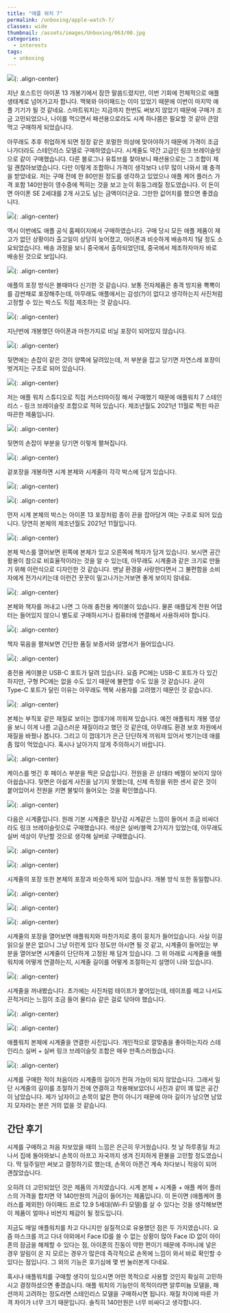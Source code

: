 ```yaml
---
title: "애플 워치 7"
permalink: /unboxing/apple-watch-7/
classes: wide
thumbnail: /assets/images/Unboxing/063/00.jpg
categories:
  - interests
tags:
  - unboxing
---
```


![](/assets/images/Unboxing/063/00.jpg){: .align-center}

지난 포스트인 아이폰 13 개봉기에서 잠깐 말씀드렸지만, 이번 기회에 전체적으로 애플 생태계로 넘어가고자 합니다. 맥북와 아이패드는 이미 있었기 때문에 이번이 마지막 애플 기기가 될 것 같네요. 스마트워치는 지금까지 한번도 써보지 않았기 때문에 구매가 조금 고민되었으나, 나이를 먹으면서 패션용으로라도 시계 하나쯤은 필요할 것 같아 큰맘먹고 구매하게 되었습니다.

아무래도 추후 취업하게 되면 정장 같은 포멀한 의상에 맞아야하기 때문에 가격이 조금 나가더라도 스테인리스 모델로 구매하였습니다. 시계줄도 약간 고급인 링크 브레이슬릿으로 같이 구매했습니다. 다른 블로그나 유튜브를 찾아보니 패션용으로는 그 조합이 제일 괜찮아보였습니다. 다만 이렇게 조합하니 가격이 생각보다 너무 많이 나와서 꽤 충격을 받았네요. 저는 구매 전에 한 80만원 정도를 생각하고 있었으나 애플 케어 플러스 가격 포함 140만원이 영수증에 찍히는 것을 보고 눈이 휘둥그레질 정도였습니다. 이 돈이면 아이폰 SE 2세대를 2개 사고도 남는 금액이더군요. 그만한 값어치를 했으면 좋겠습니다.

![](/assets/images/Unboxing/063/01.jpg){: .align-center}

역시 이번에도 애플 공식 홈페이지에서 구매하였습니다. 구매 당시 모든 애플 제품이 재고가 없던 상황이라 출고일이 상당히 늦어졌고, 아이폰과 비슷하게 배송까지 1달 정도 소요되었습니다. 배송 과정을 보니 중국에서 출하되었던데, 중국에서 제조하자마자 바로 배송된 것으로 보입니다.

![](/assets/images/Unboxing/063/02.jpg){: .align-center}

애플의 포장 방식은 볼때마다 신기한 것 같습니다. 보통 전자제품은 충격 방지용 뽁뽁이를 감싼채로 포장해주는데, 아무래도 애플에서는 감성(?)이 없다고 생각하는지 사진처럼 고정할 수 있는 박스도 직접 제조하는 것 같습니다.

![](/assets/images/Unboxing/063/03.jpg){: .align-center}

지난번에 개봉했던 아이폰과 마찬가지로 비닐 포장이 되어있지 않습니다.

![](/assets/images/Unboxing/063/04.jpg){: .align-center}

뒷면에는 손잡이 같은 것이 양쪽에 달려있는데, 저 부분을 잡고 당기면 자연스레 포장이 벗겨지는 구조로 되어 있습니다.

![](/assets/images/Unboxing/063/05.jpg){: .align-center}

저는 애플 워치 스튜디오로 직접 커스터마이징 해서 구매했기 때문에 애플워치 7 스테인리스 - 링크 브레이슬릿 조합으로 적혀 있습니다. 제조년월도 2021년 11월로 찍힌 따끈따끈한 제품입니다.

![](/assets/images/Unboxing/063/06.jpg){: .align-center}

뒷면의 손잡이 부분을 당기면 이렇게 펼쳐집니다.

![](/assets/images/Unboxing/063/07.jpg){: .align-center}

겉포장을 개봉하면 시계 본체와 시계줄이 각각 박스에 담겨 있습니다.

![](/assets/images/Unboxing/063/08.jpg){: .align-center}

![](/assets/images/Unboxing/063/09.jpg){: .align-center}

먼저 시계 본체의 박스는 아이폰 13 포장처럼 종이 끈을 잡아당겨 여는 구조로 되어 있습니다. 당연히 본체의 제조년월도 2021년 11월입니다.

![](/assets/images/Unboxing/063/10.jpg){: .align-center}

본체 박스를 열어보면 왼쪽에 본체가 있고 오른쪽에 책자가 담겨 있습니다. 보시면 공간 활용이 참으로 비효율적이라는 것을 알 수 있는데, 아무래도 시계줄과 같은 크기로 만들기 위해 이런식으로 디자인한 것 같습니다. 맨날 환경을 사랑한다면서 그 불편함을 소비자에게 전가시키는데 이런건 꿋꿋이 밀고나가는거보면 좋게 보이지 않네요.

![](/assets/images/Unboxing/063/11.jpg){: .align-center}

본체와 책자를 꺼내고 나면 그 아래 충전용 케이블이 있습니다. 물론 애플답게 전원 어댑터는 들어있지 않으니 별도로 구매하시거나 컴퓨터에 연결해서 사용하셔야 합니다.

![](/assets/images/Unboxing/063/12.jpg){: .align-center}

책자 묶음을 펼쳐보면 간단한 품질 보증서와 설명서가 들어있습니다.

![](/assets/images/Unboxing/063/13.jpg){: .align-center}

충전용 케이블은 USB-C 포트가 달려 있습니다. 요즘 PC에는 USB-C 포트가 다 있긴 하지만, 구형 PC에는 없을 수도 있기 때문에 불편할 수도 있을 것 같습니다. 굳이 Type-C 포트가 달린 이유는 아무래도 맥북 사용자를 고려했기 때문인 것 같습니다.

![](/assets/images/Unboxing/063/14.jpg){: .align-center}

본체는 부직포 같은 재질로 보이는 껍데기에 끼워져 있습니다. 예전 애플워치 개봉 영상을 보니 이게 나름 고급스러운 재질이라고 했던 것 같은데, 아무래도 환경 보호 차원에서 재질을 바꿨나 봅니다. 그리고 이 껍데기가 은근 단단하게 끼워져 있어서 벗기는데 애를 좀 많이 먹었습니다. 혹시나 날아가지 않게 주의하시기 바랍니다.

![](/assets/images/Unboxing/063/15.jpg){: .align-center}

케이스를 벗긴 후 페이스 부분을 찍은 모습입니다. 전원을 끈 상태라 베젤이 보이지 않아 아쉽습니다. 뒷면은 아쉽게 사진을 남기지 못했는데, 신체 측정을 위한 센서 같은 것이 붙어있어서 전원을 키면 불빛이 들어오는 것을 확인했습니다.

![](/assets/images/Unboxing/063/16.jpg){: .align-center}

다음은 시계줄입니다. 원래 기본 시계줄은 장난감 시계같은 느낌이 들어서 조금 비싸더라도 링크 브레이슬릿으로 구매했습니다. 색상은 실버/블랙 2가지가 있었는데, 아무래도 실버 색상이 무난할 것으로 생각해 실버로 구매했습니다.

![](/assets/images/Unboxing/063/17.jpg){: .align-center}

![](/assets/images/Unboxing/063/18.jpg){: .align-center}

시계줄의 포장 또한 본체의 포장과 비슷하게 되어 있습니다. 개봉 방식 또한 동일합니다.

![](/assets/images/Unboxing/063/19.jpg){: .align-center}

![](/assets/images/Unboxing/063/20.jpg){: .align-center}

![](/assets/images/Unboxing/063/21.jpg){: .align-center}

시계줄의 포장을 열어보면 애플워치와 마찬가지로 종이 뭉치가 들어있습니다. 사실 이걸 읽으실 분은 없으니 그냥 이런게 있다 정도만 아시면 될 것 같고, 시계줄이 들어있는 부분을 열어보면 시계줄이 단단하게 고정된 채 담겨 있습니다. 그 위 아래로 시계줄을 애플워치에 어떻게 연결하는지, 시계줄 길이를 어떻게 조절하는지 설명이 나와 있습니다.

![](/assets/images/Unboxing/063/22.jpg){: .align-center}

시계줄을 꺼내봤습니다. 초가에는 사진처럼 테이프가 붙어있는데, 테이프를 떼고 나서도 끈적거리는 느낌이 조금 들어 물티슈 같은 걸로 닦아야 했습니다.

![](/assets/images/Unboxing/063/23.jpg){: .align-center}

![](/assets/images/Unboxing/063/24.jpg){: .align-center}

애플워치 본체에 시계줄을 연결한 사진입니다. 개인적으로 깔맞춤을 좋아하는지라 스테인리스 실버 + 실버 링크 브레이슬릿 조합은 매우 만족스러웠습니다.

![](/assets/images/Unboxing/063/25.jpg){: .align-center}

시계를 구매한 적이 처음이라 시계줄의 길이가 전혀 가늠이 되지 않았습니다. 그래서 일단 시계줄의 길이를 조절하기 전에 연결하고 착용해보았더니 사진과 같이 꽤 많은 공간이 남았습니다. 제가 남자이고 손목이 얇은 편이 아니기 때문에 아마 길이가 남으면 남았지 모자라는 분은 거의 없을 것 같습니다.

## 간단 후기

시계를 구매하고 처음 차보았을 때의 느낌은 은근히 무거웠습니다. 첫 날 하루종일 차고나서 집에 돌아와보니 손목이 아프고 자국까지 생겨 진지하게 환불을 고민할 정도였습니다. 딱 일주일만 써보고 결정하기로 했는데, 손목이 아픈건 계속 차다보니 적응이 되어 괜찮았습니다.

오히려 더 고민되었던 것은 제품의 가치였습니다. 시계 본체 + 시계줄 + 애플 케어 플러스의 가격을 합치면 약 140만원의 거금이 들어가는 제품입니다. 이 돈이면 (애플케어 플러스를 제외한) 아이패드 프로 12.9 5세대(Wi-Fi 모델)를 살 수 있다는 것을 생각해보면 이 제품이 얼마나 비싼지 체감이 될 정도입니다.

지금도 매일 애플워치를 차고 다니지만 실질적으로 유용했던 점은 두 가지였습니다. 요즘 마스크를 끼고 다녀 야외에서 Face ID를 쓸 수 없는 상황이 많아 Face ID 없이 아이폰의 잠금을 해제할 수 있다는 점, 아이폰의 진동이 약한 편이기 때문에 주머니에 넣은 경우 알림이 온 지 모르는 경우가 많은데 즉각적으로 손목에 느낌이 와서 바로 확인할 수 있다는 점입니다. 그 외의 기능은 호기심에 몇 번 눌러본게 다네요.

혹시나 애플워치를 구매할 생각이 있으시면 어떤 목적으로 사용할 것인지 확실히 고민하시고 결정하셨으면 좋겠습니다. 애플 워치의 기능만이 목적이라면 알루미늄 모델을, 패션까지 고려하는 정도라면 스테인리스 모델을 구매하시면 됩니다. 재질 차이에 따른 가격 차이가 너무 크기 때문입니다. 솔직히 140만원은 너무 비싸다고 생각합니다.